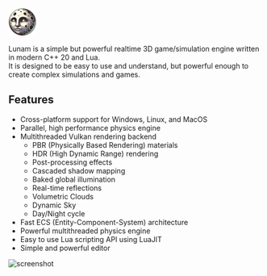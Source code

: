 ![Lunam Engine](media/logo_small.png)

Lunam is a simple but powerful realtime 3D game/simulation engine written in modern C++ 20 and Lua.<br>
It is designed to be easy to use and understand, but powerful enough to create complex simulations and games.<br>


## Features
* Cross-platform support for Windows, Linux, and MacOS
* Parallel, high performance physics engine
* Multithreaded Vulkan rendering backend
  * PBR (Physically Based Rendering) materials
  * HDR (High Dynamic Range) rendering
  * Post-processing effects
  * Cascaded shadow mapping
  * Baked global illumination
  * Real-time reflections
  * Volumetric Clouds
  * Dynamic Sky
  * Day/Night cycle
* Fast ECS (Entity-Component-System) architecture
* Powerful multithreaded physics engine
* Easy to use Lua scripting API using LuaJIT
* Simple and powerful editor

![screenshot](screenshots/3.png)

